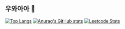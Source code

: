 ## 우와아아 👋

[![Top Langs](https://github-readme-stats.vercel.app/api/top-langs/?username=hyejinggu)](https://github.com/anuraghazra/github-readme-stats)
[![Anurag's GitHub stats](https://github-readme-stats.vercel.app/api?username=hyejinggu)](https://github.com/anuraghazra/github-readme-stats)
[![Leetcode Stats](https://leetcard.jacoblin.cool/bmhsr5)](https://leetcode.com/JacobLinCool)
<!--
**hyejinggu/hyejinggu** is a ✨ _special_ ✨ repository because its `README.md` (this file) appears on your GitHub profile.

Here are some ideas to get you started:

- 🔭 I’m currently working on ...
- 🌱 I’m currently learning ...
- 👯 I’m looking to collaborate on ...
- 🤔 I’m looking for help with ...
- 💬 Ask me about ...
- 📫 How to reach me: ...
- 😄 Pronouns: ...
- ⚡ Fun fact: ...
-->
